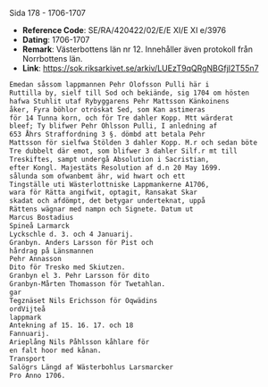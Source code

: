 Sida 178 - 1706-1707

- **Reference Code**: SE/RA/420422/02/E/E XI/E XI e/3976
- **Dating**: 1706-1707
- **Remark**: Västerbottens län nr 12. Innehåller även protokoll från Norrbottens län.
- **Link**: [https://sok.riksarkivet.se/arkiv/LUEzT9qQRgNBGfjI2T55n7 ](https://sok.riksarkivet.se/arkiv/LUEzT9qQRgNBGfjI2T55n7 )

```txt linenums="1"
Emedan såssom lappmannen Pehr Olofsson Pulli här i
Ruttilla by, sielf till Sod och bekiände, sig 1704 om hösten
hafwa Stuhlit utaf Rybyggarens Pehr Mattsson Känkoinens
åker, Fyra böhlor otröskat Sed, som Kan astimeras
för 14 Tunna korn, och för Tre dahler Kopp. Mtt wärderat
bleef; Ty blifwer Pehr Ohlsson Pulli, I anledning af
653 Åhrs Straffordning 3 §. dömbd att betala Pehr
Mattsson för sielfwa Stölden 3 dahler Kopp. M.r och sedan böte
Tre dubbelt där emot, som blifwer 3 dahler Silf.r mt till
Treskiftes, sampt undergå Absolution i Sacristian,
efter Kongl. Majestäts Resolution af d.n 20 May 1699.
sålunda som ofwanbemt ähr, wid hwart och ett
Tingställe uti Wästerlottniske Lappmankerne A1706,
wara för Rätta angifwit, optagit, Ransakat Skar
skadat och afdömpt, det betygar underteknat, uppå
Rättens wägnar med nampn och Signete. Datum ut
Marcus Bostadius
Spineå Larmarck
Lyckschle d. 3. och 4 Januarij.
Granbyn. Anders Larsson för Pist och
hårdrag på Länsmannen
Pehr Annasson
Dito för Tresko med Skiutzen.
Granbyn el 3. Pehr Larsson för dito
Granbyn-Mårten Thomasson för Twetahlan.
gar
Tegznäset Nils Erichsson för Oqwädins
ordVijteå
lappmark
Antekning af 15. 16. 17. och 18
Fannuarij.
Arieplång Nils Påhlsson kåhlare för
en falt hoor med kånan.
Transport
Salögrs Längd af Wästerbohlus Larsmarcker
Pro Anno 1706.
```
